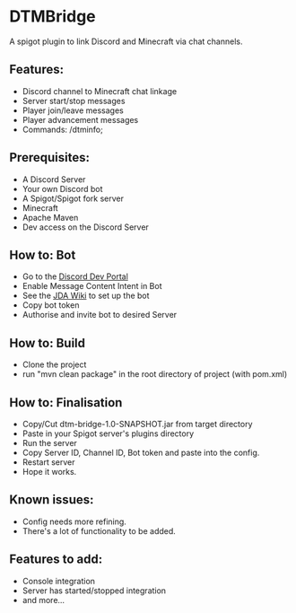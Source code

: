 # DTMBridge
A spigot plugin to link Discord and Minecraft via chat channels.

## Features:
- Discord channel to Minecraft chat linkage
- Server start/stop messages 
- Player join/leave messages
- Player advancement messages
- Commands: /dtminfo;

## Prerequisites:
- A Discord Server
- Your own Discord bot 
- A Spigot/Spigot fork server
- Minecraft
- Apache Maven
- Dev access on the Discord Server

## How to: Bot
- Go to the [Discord Dev Portal](https://discord.com/developers/docs/intro)
- Enable Message Content Intent in Bot
- See the [JDA Wiki](https://jda.wiki/using-jda/getting-started/#creating-a-discord-bot) to set up the bot
- Copy bot token
- Authorise and invite bot to desired Server


## How to: Build
- Clone the project 
- run "mvn clean package" in the root directory of project (with pom.xml)

## How to: Finalisation
- Copy/Cut dtm-bridge-1.0-SNAPSHOT.jar from target directory
- Paste in your Spigot server's plugins directory
- Run the server
- Copy Server ID, Channel ID, Bot token and paste into the config.
- Restart server
- Hope it works.

## Known issues:
- Config needs more refining.
- There's a lot of functionality to be added.

## Features to add:
- Console integration 
- Server has started/stopped integration
- and more...
